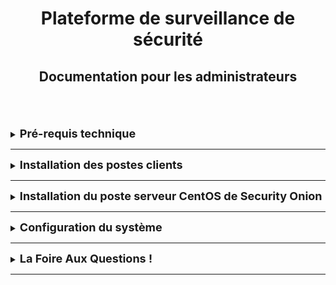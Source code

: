 <div align="center"><h1>Plateforme de surveillance de sécurité</h1></div>
<div align="center"><h2>Documentation pour les administrateurs</h2></div>
<br>  
      

<br>
<br>






<details>
<summary><strong><font size="+1">Pré-requis technique</font></strong></summary>


## installation de security onion 
<br>        avoir 3 Machine 
<br>              1 Machine avec un os windows 
<br>              2 Machine avec un os linux 
<br>              3 Le logiciel Security Onion qui dispose de son propre OS serveur Linux CentOS.

</details>
<HR> 
     










<details>
<summary><strong><font size="+1">Installation des postes clients</font></strong></summary>

## les postes clients

- Poste client sous Linux 
- Accès réseau entre Security Onion et le client
- Adresse IP Statique pour le serveur de Security Onion

</details>
<HR>







<details>
<summary><strong><font size="+1">Installation du poste serveur CentOS de Security Onion</font></strong></summary>

 Dans cette partie, nous expliquons comment installer **Security Onion** sur un serveur tournant sous Linux CentOS :

1. [Configuration et installation de Security Onion](https://securityonion.net/)
2. Installer Security Onion sur un système CentOS.
3. Configuration du serveur :
   - Configurer une adresse IP statique pour le serveur.
   - Sélectionner les composants à installer comme **Elasticsearch/Kibana**, **Suricata**, **Zeek**.
4. Mise en place des outils d'analyse.
</details>

  
</details>
<HR>








<details>
<summary><strong><font size="+1">Configuration du système</font></strong></summary>

1. Configuration des outils Security Onion.
2. Configurer des alertes et des dashboards afin de montrer les notifications en temps réel (Kibana) pour visualiser les logs de manière compréhensible :
- Exemples : graphiques des alertes, logs de connexion.
3. Mettre en place des règles de pare-feu pour interdire l'accès aux adresses IP suspectes.


</details>
<HR>













<details>
<summary><strong><font size="+1">La Foire Aux Questions !</font></strong></summary>
TEXTE

</details>
<HR>
